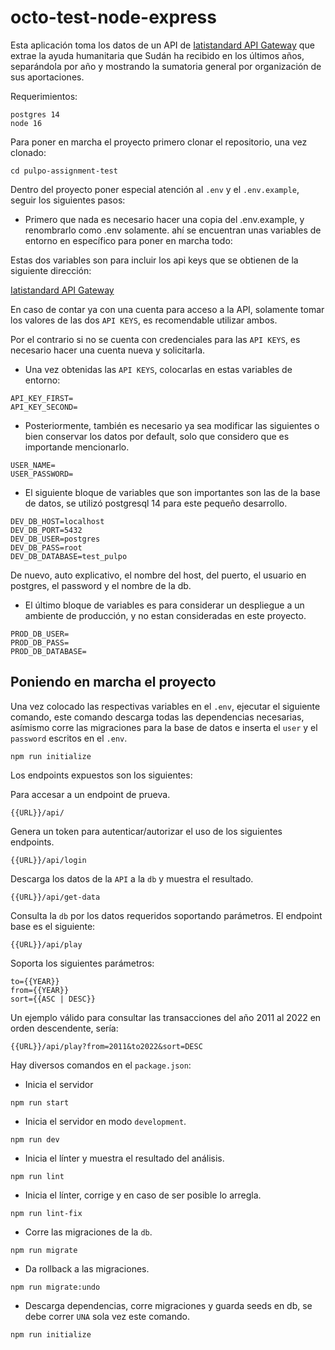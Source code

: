 # octo-test-node-express

Esta aplicación toma los datos de un API de [Iatistandard API Gateway](https://developer.iatistandard.org/apis) que extrae la ayuda humanitaria que Sudán ha recibido en los últimos años, separándola por año y mostrando la sumatoria general por organización de sus aportaciones.

Requerimientos:
```
postgres 14
node 16
```

Para poner en marcha el proyecto primero clonar el repositorio, una vez clonado:

```
cd pulpo-assignment-test
```

Dentro del proyecto poner especial atención al `.env` y el `.env.example`, seguir los siguientes pasos:

- Primero que nada es necesario hacer una copia del .env.example, y renombrarlo como .env solamente.
ahí se encuentran unas variables de entorno en específico para poner en marcha todo:

Estas dos variables son para incluir los api keys que se obtienen de la siguiente dirección:

[Iatistandard API Gateway](https://developer.iatistandard.org/apis)

En caso de contar ya con una cuenta para acceso a la API, solamente tomar los valores de las dos `API KEYS`, es recomendable utilizar ambos.

Por el contrario si no se cuenta con credenciales para las `API KEYS`, es necesario hacer una cuenta nueva y solicitarla.

- Una vez obtenidas las `API KEYS`, colocarlas en estas variables de entorno:

```
API_KEY_FIRST=
API_KEY_SECOND=
```

- Posteriormente, también es necesario ya sea modificar las siguientes o bien conservar los datos por default, solo que considero que es importande mencionarlo.

```
USER_NAME=
USER_PASSWORD=
```

- El siguiente bloque de variables que son importantes son las de la base de datos, se utilizó postgresql 14 para este pequeño desarrollo.

```
DEV_DB_HOST=localhost
DEV_DB_PORT=5432
DEV_DB_USER=postgres
DEV_DB_PASS=root
DEV_DB_DATABASE=test_pulpo
```

De nuevo, auto explicativo, el nombre del host, del puerto, el usuario en postgres, el password y el nombre de la db.

- El último bloque de variables es para considerar un despliegue a un ambiente de producción,
y no estan consideradas en este proyecto.

```
PROD_DB_USER=
PROD_DB_PASS=
PROD_DB_DATABASE=
```

## Poniendo en marcha el proyecto

Una vez colocado las respectivas variables en el `.env`, ejecutar el siguiente comando, este comando descarga todas las dependencias necesarias, asímismo corre las migraciones para la base de datos e inserta el `user` y el `password` escritos en el `.env`.

```
npm run initialize
```

Los endpoints expuestos son los siguientes:


Para accesar a un endpoint de prueva.
```
{{URL}}/api/
```
Genera un token para autenticar/autorizar el uso de los siguientes endpoints.
```
{{URL}}/api/login
```
Descarga los datos de la `API` a la `db` y muestra el resultado.
```
{{URL}}/api/get-data
```
Consulta la `db` por los datos requeridos soportando parámetros. 
El endpoint base es el siguiente: 
```
{{URL}}/api/play
```
Soporta los siguientes parámetros:
```
to={{YEAR}}
from={{YEAR}}
sort={{ASC | DESC}}
```
Un ejemplo válido para consultar las transacciones del año 2011 al 2022 en orden descendente, sería:
```
{{URL}}/api/play?from=2011&to2022&sort=DESC
```

Hay diversos comandos en el `package.json`:
- Inicia el servidor
```
npm run start
```
- Inicia el servidor en modo `development`.
```
npm run dev
```
- Inicia el línter y muestra el resultado del análisis.
```
npm run lint
```
- Inicia el línter, corrige y en caso de ser posible lo arregla.
```
npm run lint-fix
```
- Corre las migraciones de la `db`.
```
npm run migrate
```
- Da rollback a las migraciones.
```
npm run migrate:undo
```
- Descarga dependencias, corre migraciones y guarda seeds en db, se debe correr `UNA` sola vez este comando.
```
npm run initialize
```